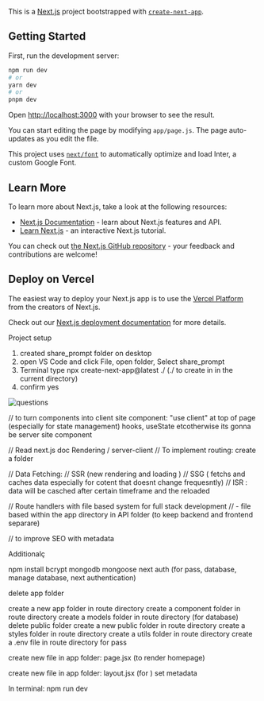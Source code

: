 This is a [Next.js](https://nextjs.org/) project bootstrapped with [`create-next-app`](https://github.com/vercel/next.js/tree/canary/packages/create-next-app).

## Getting Started

First, run the development server:

```bash
npm run dev
# or
yarn dev
# or
pnpm dev
```

Open [http://localhost:3000](http://localhost:3000) with your browser to see the result.

You can start editing the page by modifying `app/page.js`. The page auto-updates as you edit the file.

This project uses [`next/font`](https://nextjs.org/docs/basic-features/font-optimization) to automatically optimize and load Inter, a custom Google Font.

## Learn More

To learn more about Next.js, take a look at the following resources:

- [Next.js Documentation](https://nextjs.org/docs) - learn about Next.js features and API.
- [Learn Next.js](https://nextjs.org/learn) - an interactive Next.js tutorial.

You can check out [the Next.js GitHub repository](https://github.com/vercel/next.js/) - your feedback and contributions are welcome!

## Deploy on Vercel

The easiest way to deploy your Next.js app is to use the [Vercel Platform](https://vercel.com/new?utm_medium=default-template&filter=next.js&utm_source=create-next-app&utm_campaign=create-next-app-readme) from the creators of Next.js.

Check out our [Next.js deployment documentation](https://nextjs.org/docs/deployment) for more details.

Project setup

1. created share_prompt folder on desktop
2. open VS Code and click File, open folder, Select share_prompt
3. Terminal type npx create-next-app@latest ./
(./ to create in in the current directory)
4. confirm yes 

![questions](/next-installation.PNG)

// to turn components into client site component: "use client" at top of page (especially for state management) hooks, useState etcotherwise its gonna be server site component 

// Read next.js doc Rendering / server-client
// To implement routing: create a folder 

// Data Fetching: 
// SSR (new rendering and loading )
// SSG ( fetchs and caches data especially for cotent that doesnt change frequesntly)
// ISR : data will be casched after certain timeframe and the reloaded

// Route handlers with file based system for full stack development
// - file based within the app directory in API folder (to keep backend and frontend separare) 

// to improve SEO with metadata

Additionalç

npm install bcrypt mongodb mongoose next auth
(for pass, database, manage database, next authentication)

delete app folder

create a new app folder in route directory 
create a component folder in route directory 
create a models folder in route directory (for database)
delete public folder
create a new public folder in route directory 
create a styles folder in route directory 
create a utils folder in route directory 
create a .env file in route directory for pass 

create new file in app folder: page.jsx (to render homepage)

create new file in app folder: layout.jsx (for )
set metadata

In terminal: npm run dev
